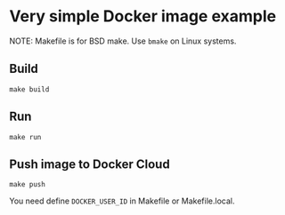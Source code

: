 # Very simple Docker image example

NOTE: Makefile is for BSD make.  Use `bmake` on Linux systems.

## Build

`make build`

## Run

`make run`

## Push image to Docker Cloud

`make push`

You need define `DOCKER_USER_ID` in Makefile or Makefile.local.
